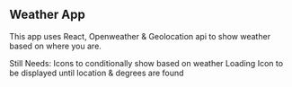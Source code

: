 ## Weather App

This app uses React, Openweather & Geolocation api to show weather based on where you are. 

Still Needs:
Icons to conditionally show based on weather
Loading Icon to be displayed until location & degrees are found
